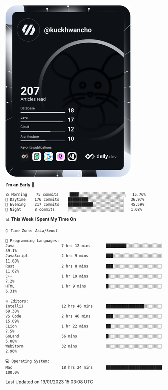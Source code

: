 <a href="https://app.daily.dev/kuckhwancho"><img src="https://github.com/kuckjwi0928/kuckjwi0928/blob/master/devcard.svg" width="400" alt="Kuckjwi Devcard"/></a>

<!--START_SECTION:waka-->
**I'm an Early 🐤** 

```text
🌞 Morning    75 commits     ████░░░░░░░░░░░░░░░░░░░░░   15.76% 
🌆 Daytime    176 commits    █████████░░░░░░░░░░░░░░░░   36.97% 
🌃 Evening    217 commits    ███████████░░░░░░░░░░░░░░   45.59% 
🌙 Night      8 commits      ░░░░░░░░░░░░░░░░░░░░░░░░░   1.68%

```


📊 **This Week I Spent My Time On** 

```text
⌚︎ Time Zone: Asia/Seoul

💬 Programming Languages: 
Java                     7 hrs 12 mins       █████████░░░░░░░░░░░░░░░░   39.1% 
JavaScript               2 hrs 9 mins        ███░░░░░░░░░░░░░░░░░░░░░░   11.68% 
Rust                     2 hrs 8 mins        ███░░░░░░░░░░░░░░░░░░░░░░   11.62% 
C++                      1 hr 19 mins        █░░░░░░░░░░░░░░░░░░░░░░░░   7.2% 
HTML                     1 hr 9 mins         █░░░░░░░░░░░░░░░░░░░░░░░░   6.31%

🔥 Editors: 
IntelliJ                 12 hrs 46 mins      █████████████████░░░░░░░░   69.38% 
VS Code                  2 hrs 46 mins       ███░░░░░░░░░░░░░░░░░░░░░░   15.09% 
CLion                    1 hr 22 mins        ██░░░░░░░░░░░░░░░░░░░░░░░   7.5% 
GoLand                   56 mins             █░░░░░░░░░░░░░░░░░░░░░░░░   5.08% 
WebStorm                 32 mins             ░░░░░░░░░░░░░░░░░░░░░░░░░   2.96%

💻 Operating System: 
Mac                      18 hrs 24 mins      █████████████████████████   100.0%

```


 Last Updated on 19/01/2023 15:03:08 UTC
<!--END_SECTION:waka-->
